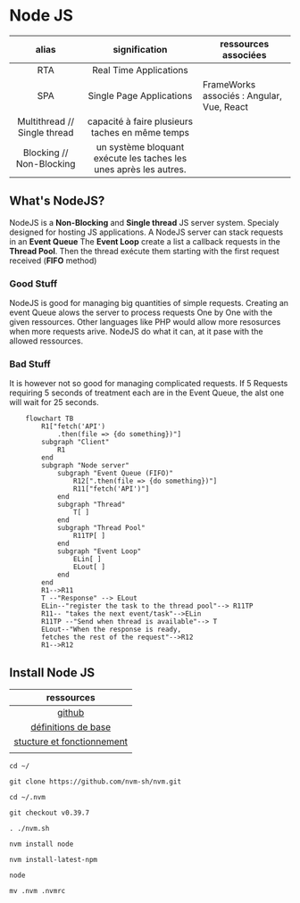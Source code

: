 # Node JS
|            alias             |                  signification                  | ressources associées                      |
| :--------------------------: | :---------------------------------------------: | ----------------------------------------- |
|             RTA              |             Real Time Applications              |                                           |
|             SPA              |            Single Page Applications             | FrameWorks associés : Angular, Vue, React |
| Multithread // Single thread | capacité à faire plusieurs taches en même temps |                                           |
|   Blocking // Non-Blocking   | un système bloquant exécute les taches les unes après les autres. |                                           |
## What's NodeJS?

NodeJS is a **Non-Blocking** and **Single thread** JS server system. Specialy designed for hosting JS applications. 
A NodeJS server can stack requests in an **Event Queue**
The **Event Loop** create a list a callback requests in the **Thread Pool**.
Then the thread exécute them starting with the first request received (**FIFO** method)

### Good Stuff
NodeJS is good for managing big quantities of simple requests. 
Creating an event Queue alows the server to process requests One by One with the given ressources.
Other languages like PHP would allow more resosurces when more requests arive.
NodeJS do what it can, at it pase with the allowed ressources.
### Bad Stuff
It is however not so good for managing complicated requests.
If 5 Requests requiring 5 seconds of treatment each  are in the Event Queue, the alst one will wait for 25 seconds.

```mermaid
    flowchart TB
        R1["fetch('API')
            .then(file => {do something})"]
        subgraph "Client"
            R1
        end
        subgraph "Node server"
            subgraph "Event Queue (FIFO)"
                R12[".then(file => {do something})"]
                R11["fetch('API')"]
            end
            subgraph "Thread"
                T[ ]
            end
            subgraph "Thread Pool"
                R11TP[ ]
            end
            subgraph "Event Loop"
                ELin[ ]
                ELout[ ]
            end
        end
        R1-->R11
        T --"Response" --> ELout
        ELin--"register the task to the thread pool"--> R11TP
        R11-- "takes the next event/task"-->ELin
        R11TP --"Send when thread is available"--> T
        ELout--"When the response is ready,
        fetches the rest of the request"-->R12
        R1-->R12
```
## Install Node JS
|                                         ressources                                          |
| :-----------------------------------------------------------------------------------------: |
|           [github](https://github.com/nvm-sh/nvm?tab=readme-ov-file#git-install)            |
|                  [définitions de base ](https://apprendre-a-coder.com/apprendre-node-js/)                   |
| [stucture et fonctionnement](https://www.data-transitionnumerique.com/nodejs-guide-complet/#h-node-js-c-est-quoi) |
|                                                                                             |

`cd ~/`

`git clone https://github.com/nvm-sh/nvm.git`

`cd ~/.nvm`

`git checkout v0.39.7`

`. ./nvm.sh`

`nvm install node`

`nvm install-latest-npm`

`node`

`mv .nvm .nvmrc`